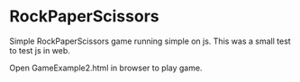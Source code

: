 # RockPaperScissors

Simple RockPaperScissors game running simple on js. This was a small test to test js in web. 

Open GameExample2.html in browser to play game.
